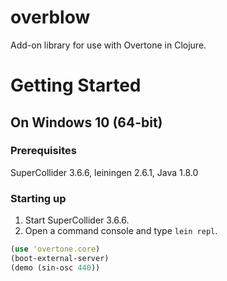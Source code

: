 # overblow

Add-on library for use with Overtone in Clojure.

# Getting Started

## On Windows 10 (64-bit)

### Prerequisites

SuperCollider 3.6.6, leiningen 2.6.1, Java 1.8.0

### Starting up

1) Start SuperCollider 3.6.6.
2) Open a command console and type `lein repl`.

```clojure
(use 'overtone.core)
(boot-external-server)
(demo (sin-osc 440))
```
